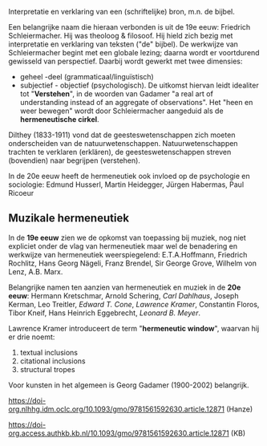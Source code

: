 Interpretatie en verklaring van een (schriftelijke) bron, m.n. de bijbel.

Een belangrijke naam die hieraan verbonden is uit de 19e eeuw: Friedrich Schleiermacher. Hij was theoloog & filosoof. Hij hield zich bezig met interpretatie en verklaring van teksten ("de" bijbel). De werkwijze van Schleiermacher begint met een globale lezing; daarna wordt er voortdurend gewisseld van perspectief. Daarbij wordt gewerkt met twee dimensies: 
- geheel -deel (grammaticaal/linguïstisch)
- subjectief - objectief (psychologisch).
De uitkomst hiervan leidt idealiter tot "**Verstehen**", in de woorden van Gadamer "a real art of understanding instead of an aggregate of observations". Het "heen en weer bewegen" wordt door Schleiermacher aangeduid als de **hermeneutische cirkel**.

Dilthey (1833-1911) vond dat de geesteswetenschappen zich moeten onderscheiden van de natuurwetenschappen.  Natuurwetenschappen trachten te verklaren (erklären), de geesteswetenschappen streven (bovendien) naar begrijpen (verstehen).

In de 20e eeuw heeft de hermeneutiek ook invloed op de psychologie en sociologie: Edmund Husserl, Martin Heidegger, Jürgen Habermas, Paul Ricoeur
## Muzikale hermeneutiek
In de **19e eeuw** zien we de opkomst van toepassing bij muziek, nog niet expliciet onder de vlag van hermeneutiek maar wel de benadering en werkwijze van hermeneutiek weerspiegelend:
E.T.A.Hoffmann, Friedrich Rochlitz, Hans Georg Nägeli, Franz Brendel, Sir George Grove, Wilhelm von Lenz, A.B. Marx.

Belangrijke namen ten aanzien van hermeneutiek en muziek in de **20e eeuw**:
Hermann Kretschmar, Arnold Schering, _Carl Dahlhaus_, Joseph Kerman, Leo Treitler, _Edward T. Cone_, *Lawrence Kramer*, Constantin Floros, Tibor Kneif, Hans Heinrich Eggebrecht, _Leonard B. Meyer_.

Lawrence Kramer introduceert de term "**hermeneutic window**", waarvan hij er drie noemt:
1. textual inclusions
2. citational inclusions
3. structural tropes

Voor kunsten in het algemeen is Georg Gadamer (1900-2002) belangrijk.

https://doi-org.nlhhg.idm.oclc.org/10.1093/gmo/9781561592630.article.12871 (Hanze)

https://doi-org.access.authkb.kb.nl/10.1093/gmo/9781561592630.article.12871 (KB)

